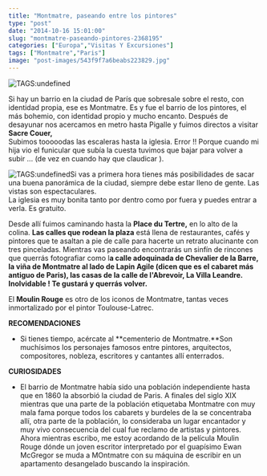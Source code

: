 ```yaml
---
title: "Montmatre, paseando entre los pintores"
type: "post"
date: "2014-10-16 15:01:00"
slug: "montmatre-paseando-pintores-2368195"
categories: ["Europa","Visitas Y Excursiones"]
tags: ["Montmatre","Paris"]
image: "post-images/543f9f7a6beabs223829.jpg"
---
```


 ![ TAGS:undefined](post-images/543f9f7a6beabs223829.jpg "Sacre Couer by missviajes")

 Si hay un barrio en la ciudad de París que sobresale sobre el resto, con identidad propia, ese es Montmatre. Es y fue el barrio de los pintores, el más bohemio, con identidad propio y mucho encanto. Después de desayunar nos acercamos en metro hasta Pigalle y fuimos directos a visitar **Sacre Couer,**  
 Subimos tooooodas las escaleras hasta la iglesia. Error !! Porque cuando mi hija vio el funicular que subía la cuesta tuvimos que bajar para volver a subir ... (de vez en cuando hay que claudicar ).

 ![ TAGS:undefined](post-images/543f9f93812f7s225271.jpg "Montmatre by missviajes")Si vas a primera hora tienes más posibilidades de sacar una buena panorámica de la ciudad, siempre debe estar lleno de gente. Las vistas son espectaculares.  
 La iglesia es muy bonita tanto por dentro como por fuera y puedes entrar a verla. Es gratuito.

 Desde allí fuimos caminando hasta la **Place du Tertre,** en lo alto de la colina. **Las calles que rodean la plaza** está llena de restaurantes, cafés y pintores que te asaltan a pie de calle para hacerte un retrato alucinante con tres pinceladas. Mientras vas paseando encontrarás un sinfín de rincones que querrás fotografiar como l**a calle adoquinada de Chevalier de la Barre, la viña de Montmatre al lado de Lapin Agile (dicen que es el cabaret más antiguo de Paris), las casas de la calle de l'Abrevoir, La Villa Leandre. Inolvidable ! Te gustará y querrás volver.**

 El **Moulin Rouge** es otro de los iconos de Montmatre, tantas veces inmortalizado por el pintor Toulouse-Latrec.

 **RECOMENDACIONES**

- Si tienes tiempo, acércate al **cementerio de Montmatre.**Son muchísimos los personajes famosos entre pintores, arquitectos, compositores, nobleza, escritores y cantantes allí enterrados.

 **CURIOSIDADES**

- El barrio de Montmatre había sido una población independiente hasta que en 1860 la absorbió la ciudad de Paris. A finales del siglo XIX mientras que una parte de la población etiquetaba Montmatre con muy mala fama porque todos los cabarets y burdeles de la se concentraba allí, otra parte de la población, lo consideraba un lugar encantador y muy vivo consecuencia del cual fue reclamo de artistas y pintores. Ahora mientras escribo, me estoy acordando de la película Moulin Rouge dónde un joven escritor interpretado por el guapísimo Ewan McGregor se muda a MOntmatre con su máquina de escribir en un apartamento desangelado buscando la inspiración.